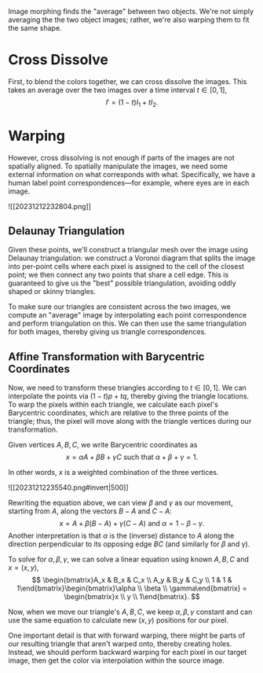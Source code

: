 Image morphing finds the "average" between two objects. We're not simply averaging the the two object images; rather, we're also warping them to fit the same shape.

# Cross Dissolve
First, to blend the colors together, we can cross dissolve the images. This takes an average over the two images over a time interval $t \in [0, 1]$, 
$$
I' = (1-t)I_1 + tI_2.
$$


# Warping
However, cross dissolving is not enough if parts of the images are not spatially aligned. To spatially manipulate the images, we need some external information on what corresponds with what. Specifically, we have a human label point correspondences—for example, where eyes are in each image.

![[20231212232804.png]]

## Delaunay Triangulation
Given these points, we'll construct a triangular mesh over the image using Delaunay triangulation: we construct a Voronoi diagram that splits the image into per-point cells where each pixel is assigned to the cell of the closest point; we then connect any two points that share a cell edge. This is guaranteed to give us the "best" possible triangulation, avoiding oddly shaped or skinny triangles.

To make sure our triangles are consistent across the two images, we compute an "average" image by interpolating each point correspondence and perform triangulation on this. We can then use the same triangulation for both images, thereby giving us triangle correspondences.

## Affine Transformation with Barycentric Coordinates
Now, we need to transform these triangles according to $t \in [0, 1]$. We can interpolate the points via $(1-t)p + tq$, thereby giving the triangle locations. To warp the pixels within each triangle, we calculate each pixel's Barycentric coordinates, which are relative to the three points of the triangle; thus, the pixel will move along with the triangle vertices during our transformation.

Given vertices $A, B, C$, we write Barycentric coordinates as 
$$
x = \alpha A + \beta B + \gamma C \text{ such that } \alpha + \beta + \gamma = 1.
$$


In other words, $x$ is a weighted combination of the three vertices.

![[20231212235540.png#invert|500]]

Rewriting the equation above, we can view $\beta$ and $\gamma$ as our movement, starting from $A$, along the vectors $B - A$ and $C - A$: 
$$
x = A + \beta (B - A) + \gamma (C - A) \text{ and } \alpha = 1 - \beta - \gamma.
$$
 Another interpretation is that $\alpha$ is the (inverse) distance to $A$ along the direction perpendicular to its opposing edge $BC$ (and similarly for $\beta$ and $\gamma$).

To solve for $\alpha, \beta, \gamma$, we can solve a linear equation using known $A, B, C$ and $x = (x, y)$, 
$$
\begin{bmatrix}A_x & B_x & C_x \\ A_y & B_y & C_y \\ 1 & 1 & 1\end{bmatrix}\begin{bmatrix}\alpha \\ \beta \\ \gamma\end{bmatrix} = \begin{bmatrix}x \\ y \\ 1\end{bmatrix}.
$$


Now, when we move our triangle's $A, B, C$, we keep $\alpha, \beta, \gamma$ constant and can use the same equation to calculate new $(x, y)$ positions for our pixel.

One important detail is that with forward warping, there might be parts of our resulting triangle that aren't warped onto, thereby creating holes. Instead, we should perform backward warping for each pixel in our target image, then get the color via interpolation within the source image.